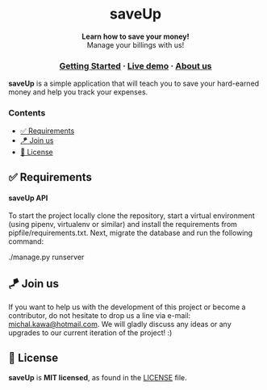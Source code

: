 <h1 align="center">
  saveUp
</h1>

<p align="center">
  <strong>Learn how to save your money!</strong><br>
  Manage your billings with us!
</p>

<h3 align="center">
  <a href="#">Getting Started</a>
  <span> · </span>
  <a href="#">Live demo</a>
  <span> · </span>
  <a href="https://github.com/python-lovers-group">About us</a>
</h3>

**saveUp** is a simple application that will teach you to save your hard-earned money and help you track your expenses.

### Contents 
- [✅ Requirements](#%e2%9c%85-requirements)
- [🪁 Join us](#%f0%9f%aa%81-join-us)
- [📜 License](#%f0%9f%93%9c-license)



## ✅ Requirements

#### saveUp API
To start the project locally clone the repository, start a virtual environment (using pipenv, virtualenv or similar) and install the requirements from pipfile/requirements.txt. Next, migrate the database and run the following command:

./manage.py runserver


## 🪁 Join us
If you want to help us with the development of this project or become a contributor, do not hesitate to drop us a line via e-mail: michal.kawa@hotmail.com. We will gladly discuss any ideas or any upgrades to our current iteration of the project! :)

## 📜 License
**saveUp** is **MIT licensed**, as found in the [LICENSE][l] file.


[l]: ./LICENSE
